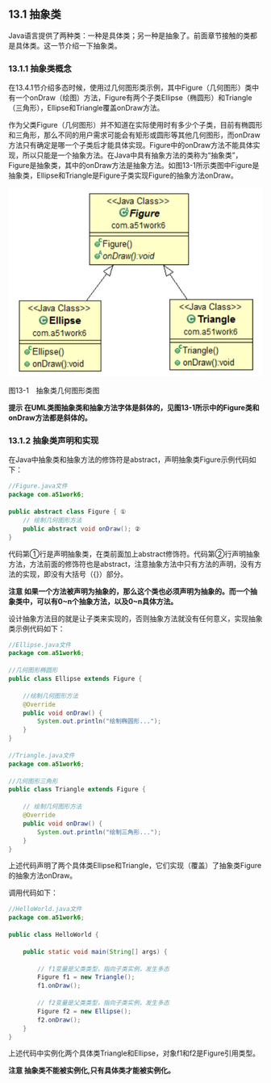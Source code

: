 ## 13.1 抽象类

Java语言提供了两种类：一种是具体类；另一种是抽象了。前面章节接触的类都是具体类。这一节介绍一下抽象类。

### 13.1.1 抽象类概念

在13.4.1节介绍多态时候，使用过几何图形类示例，其中Figure（几何图形）类中有一个onDraw（绘图）方法，Figure有两个子类Ellipse（椭圆形）和Triangle（三角形），Ellipse和Triangle覆盖onDraw方法。

作为父类Figure（几何图形）并不知道在实际使用时有多少个子类，目前有椭圆形和三角形，那么不同的用户需求可能会有矩形或圆形等其他几何图形，而onDraw方法只有确定是哪一个子类后才能具体实现。Figure中的onDraw方法不能具体实现，所以只能是一个抽象方法。在Java中具有抽象方法的类称为“抽象类”，Figure是抽象类，其中的onDraw方法是抽象方法。如图13-1所示类图中Figure是抽象类，Ellipse和Triangle是Figure子类实现Figure的抽象方法onDraw。

![](../assets/13-1.jpg)

图13-1　抽象类几何图形类图

**提示 在UML类图抽象类和抽象方法字体是斜体的，见图13-1所示中的Figure类和onDraw方法都是斜体的。**

### 13.1.2 抽象类声明和实现

在Java中抽象类和抽象方法的修饰符是abstract，声明抽象类Figure示例代码如下：

```java
//Figure.java文件
package com.a51work6;

public abstract class Figure { ①
    // 绘制几何图形方法
    public abstract void onDraw(); ②
}
```

代码第①行是声明抽象类，在类前面加上abstract修饰符。代码第②行声明抽象方法，方法前面的修饰符也是abstract，注意抽象方法中只有方法的声明，没有方法的实现，即没有大括号（{}）部分。

**注意 如果一个方法被声明为抽象的，那么这个类也必须声明为抽象的。而一个抽象类中，可以有0~n个抽象方法，以及0~n具体方法。**

设计抽象方法目的就是让子类来实现的，否则抽象方法就没有任何意义，实现抽象类示例代码如下：


```java
//Ellipse.java文件
package com.a51work6;

//几何图形椭圆形
public class Ellipse extends Figure {		

	//绘制几何图形方法
	@Override
	public void onDraw() {
		System.out.println("绘制椭圆形...");
	}
}

//Triangle.java文件
package com.a51work6;

//几何图形三角形
public class Triangle extends Figure {

	// 绘制几何图形方法
	@Override
	public void onDraw() {
		System.out.println("绘制三角形...");
	}
}
```


上述代码声明了两个具体类Ellipse和Triangle，它们实现（覆盖）了抽象类Figure的抽象方法onDraw。

调用代码如下：


```java
//HelloWorld.java文件
package com.a51work6;

public class HelloWorld {

	public static void main(String[] args) {

		// f1变量是父类类型，指向子类实例，发生多态
		Figure f1 = new Triangle();
		f1.onDraw();

		// f2变量是父类类型，指向子类实例，发生多态
		Figure f2 = new Ellipse();
		f2.onDraw();
	}
}
```

上述代码中实例化两个具体类Triangle和Ellipse，对象f1和f2是Figure引用类型。

**注意 抽象类不能被实例化,只有具体类才能被实例化。**